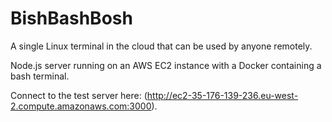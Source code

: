 # BishBashBosh
A single Linux terminal in the cloud that can be used by anyone remotely.

Node.js server running on an AWS EC2 instance with a Docker containing a bash terminal.

Connect to the test server here: (http://ec2-35-176-139-236.eu-west-2.compute.amazonaws.com:3000).
